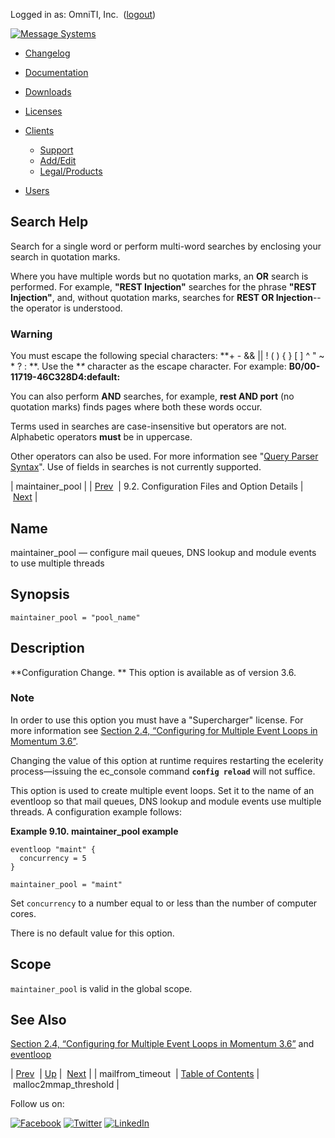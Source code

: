 Logged in as: OmniTI, Inc.  ([logout](https://support.messagesystems.com/logout.php))

[![Message Systems](https://support.messagesystems.com/images/ms-white205.png)](https://support.messagesystems.com/start.php) 

*   [Changelog](https://support.messagesystems.com/start.php?show=changelog)
*   [Documentation](https://support.messagesystems.com/docs/)
*   [Downloads](https://support.messagesystems.com/start.php)

*   [Licenses](https://support.messagesystems.com/license_summary.php)
*   <a href="">Clients</a>
    *   [Support](https://support.messagesystems.com/cs.php)
    *   [Add/Edit](https://support.messagesystems.com/edit_client.php)
    *   [Legal/Products](https://support.messagesystems.com/edit_products.php)
*   [Users](https://support.messagesystems.com/edit_customer.php)

## Search Help

Search for a single word or perform multi-word searches by enclosing your search in quotation marks.

Where you have multiple words but no quotation marks, an **OR** search is performed. For example, **"REST Injection"** searches for the phrase **"REST Injection"**, and, without quotation marks, searches for **REST OR Injection**--the operator is understood.

### Warning

You must escape the following special characters: **+ - && || ! ( ) { } [ ] ^ " ~ * ? : \**. Use the **\** character as the escape character. For example: **B0/00-11719-46C328D4\:default\:**

You can also perform **AND** searches, for example, **rest AND port** (no quotation marks) finds pages where both these words occur.

Terms used in searches are case-insensitive but operators are not. Alphabetic operators **must** be in uppercase.

Other operators can also be used. For more information see "[Query Parser Syntax](https://lucene.apache.org/core/old_versioned_docs/versions/3_0_0/queryparsersyntax.html)". Use of fields in searches is not currently supported.

| maintainer_pool |
| [Prev](conf.ref.mailfrom_timeout.php)  | 9.2. Configuration Files and Option Details |  [Next](conf.ref.malloc2mmap_threshold.php) |

<a name="conf.ref.maintainer_pool"></a>
## Name

maintainer_pool — configure mail queues, DNS lookup and module events to use multiple threads

## Synopsis

`maintainer_pool = "pool_name"`

<a name="idp10097712"></a>
## Description

**Configuration Change. ** This option is available as of version 3.6.

### Note

In order to use this option you must have a "Supercharger" license. For more information see [Section 2.4, “Configuring for Multiple Event Loops in Momentum 3.6”](conf.multi-core.php "2.4. Configuring for Multiple Event Loops in Momentum 3.6").

Changing the value of this option at runtime requires restarting the ecelerity process—issuing the ec_console command **`config reload`**         will not suffice.

This option is used to create multiple event loops. Set it to the name of an eventloop so that mail queues, DNS lookup and module events use multiple threads. A configuration example follows:

<a name="conf.ref.maintainer_pool.example"></a>

**Example 9.10. maintainer_pool example**

```
eventloop "maint" {
  concurrency = 5
}

maintainer_pool = "maint"
```

Set `concurrency` to a number equal to or less than the number of computer cores.

There is no default value for this option.

<a name="idp10106464"></a>
## Scope

`maintainer_pool` is valid in the global scope.

<a name="idp10108064"></a>
## See Also

[Section 2.4, “Configuring for Multiple Event Loops in Momentum 3.6”](conf.multi-core.php "2.4. Configuring for Multiple Event Loops in Momentum 3.6") and [eventloop](conf.ref.eventloop.php "eventloop")

| [Prev](conf.ref.mailfrom_timeout.php)  | [Up](conf.ref.files.php) |  [Next](conf.ref.malloc2mmap_threshold.php) |
| mailfrom_timeout  | [Table of Contents](index.php) |  malloc2mmap_threshold |

Follow us on:

[![Facebook](https://support.messagesystems.com/images/icon-facebook.png)](http://www.facebook.com/messagesystems) [![Twitter](https://support.messagesystems.com/images/icon-twitter.png)](http://twitter.com/#!/MessageSystems) [![LinkedIn](https://support.messagesystems.com/images/icon-linkedin.png)](http://www.linkedin.com/company/message-systems)